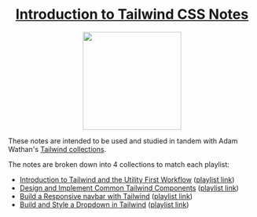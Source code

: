 <h1 align="center"><a href="https://egghead.io/instructors/adam-wathan">Introduction to Tailwind CSS Notes</a></h1>

<p align="center"><img src="https://d2eip9sf3oo6c2.cloudfront.net/tags/images/000/001/215/thumb/tailwind.png" width="200"></p>

These notes are intended to be used and studied in tandem with Adam Wathan's [Tailwind collections](https://egghead.io/instructors/adam-wathan).

The notes are broken down into 4 collections to match each playlist:
- [Introduction to Tailwind and the Utility First Workflow](https://github.com/zacjones93/introduction-to-tailwind-community-notes/blob/master/01-introduction-to-tailwind-and-the-utility-first-workflow.md) ([playlist link](https://egghead.io/playlists/introduction-to-tailwind-and-the-utility-first-workflow-0b697b10))
- [Design and Implement Common Tailwind Components](https://github.com/zacjones93/introduction-to-tailwind-community-notes/blob/master/02-design-and-implement-common-tailwind-components.md) ([playlist link](https://egghead.io/playlists/design-and-implement-common-tailwind-components-8fbb9b19))
- [Build a Responsive navbar with Tailwind](https://github.com/zacjones93/introduction-to-tailwind-community-notes/blob/master/03-build-a-responsive-navbar-with-tailwind.md) ([playlist link](https://egghead.io/playlists/build-a-responsive-navbar-with-tailwind-4d328a35))
- [Build and Style a Dropdown in Tailwind](https://github.com/zacjones93/introduction-to-tailwind-community-notes/blob/master/04-build-and-style-a-dropdown-in-tailwind.md) ([playlist link](https://egghead.io/playlists/build-and-style-a-dropdown-in-tailwind-7f34fead))


